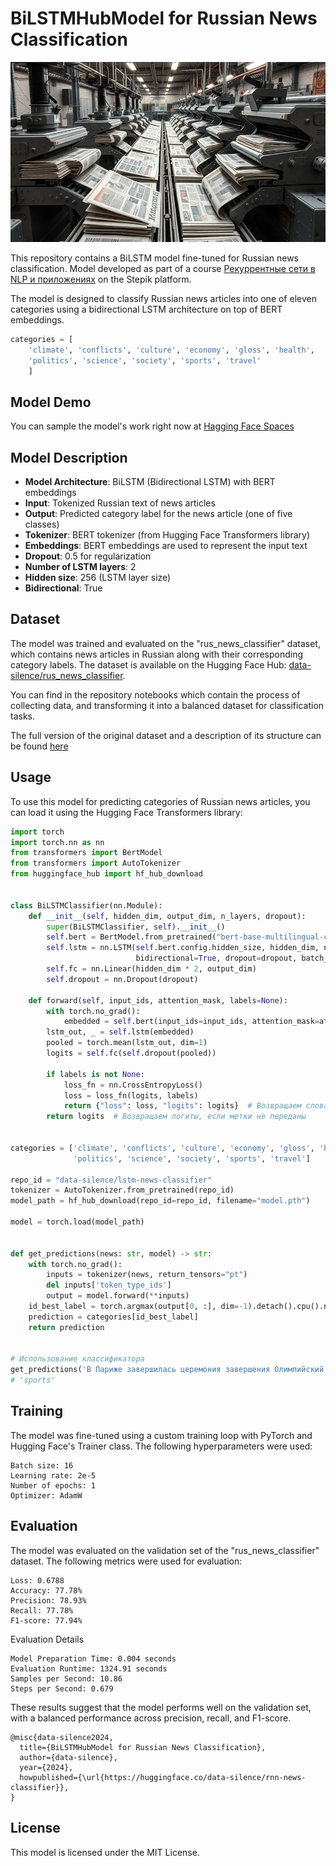# BiLSTMHubModel for Russian News Classification
![pic](https://raw.githubusercontent.com/data-silence/AIEdProjects/master/LSTM%20classifier/img/a_robotic_classifier_separates_newspapers_into_many_conveyor_streams__steampunk_style-c51d40fd-e31e-496c-8f2a-69db06af6ea6.webp)


This repository contains a BiLSTM model fine-tuned for Russian news classification. 
Model developed as part of a course [Рекуррентные сети в NLP и приложениях](https://stepik.org/course/188632/syllabus) on the Stepik platform.

The model is designed to classify Russian news articles into one of eleven categories using a bidirectional LSTM architecture on top of BERT embeddings.

```python
categories = [
    'climate', 'conflicts', 'culture', 'economy', 'gloss', 'health',
    'politics', 'science', 'society', 'sports', 'travel'
    ]
```

## Model Demo

You can sample the model's work right now at [Hagging Face Spaces](ttps://huggingface.co/spaces/data-silence/lstm-news-classifier) 


## Model Description

- **Model Architecture**: BiLSTM (Bidirectional LSTM) with BERT embeddings
- **Input**: Tokenized Russian text of news articles
- **Output**: Predicted category label for the news article (one of five classes)
- **Tokenizer**: BERT tokenizer (from Hugging Face Transformers library)
- **Embeddings**: BERT embeddings are used to represent the input text
- **Dropout**: 0.5 for regularization
- **Number of LSTM layers**: 2
- **Hidden size**: 256 (LSTM layer size)
- **Bidirectional**: True

## Dataset

The model was trained and evaluated on the "rus_news_classifier" dataset, which contains news articles in Russian along with their corresponding category labels. The dataset is available on the Hugging Face Hub: [data-silence/rus_news_classifier](https://huggingface.co/datasets/data-silence/rus_news_classifier).

You can find in the repository notebooks which contain the process of collecting data, and transforming it into a balanced dataset for classification tasks.

The full version of the original dataset and a description of its structure can be found [here](https://huggingface.co/datasets/data-silence/lenta.ru_2-extended)

## Usage

To use this model for predicting categories of Russian news articles, you can load it using the Hugging Face Transformers library:

```python
import torch
import torch.nn as nn
from transformers import BertModel
from transformers import AutoTokenizer
from huggingface_hub import hf_hub_download


class BiLSTMClassifier(nn.Module):
    def __init__(self, hidden_dim, output_dim, n_layers, dropout):
        super(BiLSTMClassifier, self).__init__()
        self.bert = BertModel.from_pretrained("bert-base-multilingual-cased")
        self.lstm = nn.LSTM(self.bert.config.hidden_size, hidden_dim, num_layers=n_layers,
                            bidirectional=True, dropout=dropout, batch_first=True)
        self.fc = nn.Linear(hidden_dim * 2, output_dim)
        self.dropout = nn.Dropout(dropout)

    def forward(self, input_ids, attention_mask, labels=None):
        with torch.no_grad():
            embedded = self.bert(input_ids=input_ids, attention_mask=attention_mask)[0]
        lstm_out, _ = self.lstm(embedded)
        pooled = torch.mean(lstm_out, dim=1)
        logits = self.fc(self.dropout(pooled))

        if labels is not None:
            loss_fn = nn.CrossEntropyLoss()
            loss = loss_fn(logits, labels)
            return {"loss": loss, "logits": logits}  # Возвращаем словарь
        return logits  # Возвращаем логиты, если метки не переданы


categories = ['climate', 'conflicts', 'culture', 'economy', 'gloss', 'health',
              'politics', 'science', 'society', 'sports', 'travel']

repo_id = "data-silence/lstm-news-classifier"
tokenizer = AutoTokenizer.from_pretrained(repo_id)
model_path = hf_hub_download(repo_id=repo_id, filename="model.pth")

model = torch.load(model_path)


def get_predictions(news: str, model) -> str:
    with torch.no_grad():
        inputs = tokenizer(news, return_tensors="pt")
        del inputs['token_type_ids']
        output = model.forward(**inputs)
    id_best_label = torch.argmax(output[0, :], dim=-1).detach().cpu().numpy()
    prediction = categories[id_best_label]
    return prediction


# Использование классификатора
get_predictions('В Париже завершилась церемония завершения Олимпийский игр', model=model)
# 'sports'
```


## Training

The model was fine-tuned using a custom training loop with PyTorch and Hugging Face's Trainer class. The following hyperparameters were used:

    Batch size: 16
    Learning rate: 2e-5
    Number of epochs: 1
    Optimizer: AdamW

## Evaluation

The model was evaluated on the validation set of the "rus_news_classifier" dataset. The following metrics were used for evaluation:

    Loss: 0.6788
    Accuracy: 77.78%
    Precision: 78.93%
    Recall: 77.78%
    F1-score: 77.94%

Evaluation Details

    Model Preparation Time: 0.004 seconds
    Evaluation Runtime: 1324.91 seconds
    Samples per Second: 10.86
    Steps per Second: 0.679

These results suggest that the model performs well on the validation set, with a balanced performance across precision, recall, and F1-score.

```
@misc{data-silence2024,
  title={BiLSTMHubModel for Russian News Classification},
  author={data-silence},
  year={2024},
  howpublished={\url{https://huggingface.co/data-silence/rnn-news-classifier}},
}
```

## License

This model is licensed under the MIT License.
